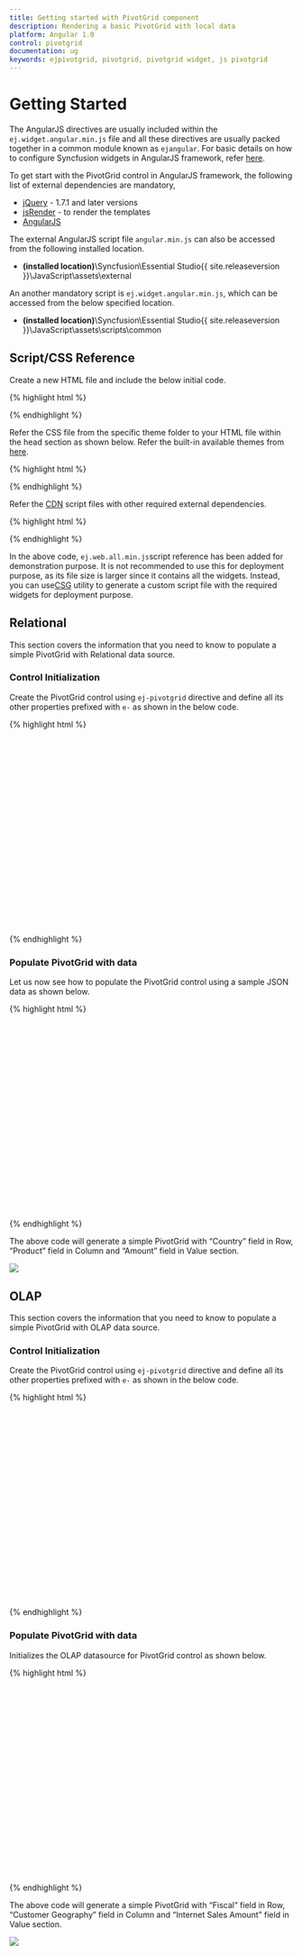 ```yaml
---
title: Getting started with PivotGrid component	
description: Rendering a basic PivotGrid with local data
platform: Angular 1.0
control: pivotgrid
documentation: ug
keywords: ejpivotgrid, pivotgrid, pivotgrid widget, js pivotgrid 
---
```


# Getting Started

The AngularJS directives are usually included within the `ej.widget.angular.min.js` file and all these directives are usually packed together in a common module known as `ejangular`. For basic details on how to configure Syncfusion widgets in AngularJS framework, refer [here](https://help.syncfusion.com/js/angularjs).

To get start with the PivotGrid control in AngularJS framework, the following list of external dependencies are mandatory, 

* [jQuery](http://jquery.com) - 1.7.1 and later versions
* [jsRender](https://github.com/borismoore/jsrender) - to render the templates
* [AngularJS](https://angularjs.org/)

The external AngularJS script file `angular.min.js` can also be accessed from the following installed location.

* **(installed location)**\Syncfusion\Essential Studio\{{ site.releaseversion }}\JavaScript\assets\external

An another mandatory script is `ej.widget.angular.min.js`, which can be accessed from the below specified location.

* **(installed location)**\Syncfusion\Essential Studio\{{ site.releaseversion }}\JavaScript\assets\scripts\common

## Script/CSS Reference

Create a new HTML file and include the below initial code.

{% highlight html %}

<!DOCTYPE html>
<html lang="en" xmlns="http://www.w3.org/1999/xhtml">
    <head>
        <meta charset="utf-8" />
        <title> </title>
    </head>
    <body>
    </body>
</html>

{% endhighlight %}

Refer the CSS file from the specific theme folder to your HTML file within the head section as shown below. Refer the built-in available themes from [here](https://help.syncfusion.com/js/theming-in-essential-javascript-components).

{% highlight html %}

<head>
    <meta charset="utf-8" />
    <title>Getting Started - PivotGrid</title>
    <link href="http://cdn.syncfusion.com/{{ site.releaseversion }}/js/web/flat-azure/ej.web.all.min.css" rel="stylesheet" />
</head>

{% endhighlight %}

Refer the [CDN](https://help.syncfusion.com/js/cdn) script files with other required external dependencies.

{% highlight html %}

<head>
    <meta charset="utf-8" />
    <title>Getting Started - PivotGrid</title>
    <link href="http://cdn.syncfusion.com/{{ site.releaseversion }}/js/web/flat-azure/ej.web.all.min.css" rel="stylesheet" />
    <script src="http://cdn.syncfusion.com/js/assets/external/jquery-3.0.0.min.js"></script>
    <script src="http://cdn.syncfusion.com/js/assets/external/jsrender.min.js"></script>
    <script src="http://cdn.syncfusion.com/js/assets/external/angular.min.js"></script>
    <script src="http://cdn.syncfusion.com/{{ site.releaseversion }}/js/web/ej.web.all.min.js"></script>
    <script src="http://cdn.syncfusion.com/{{ site.releaseversion }}/js/common/ej.widget.angular.min.js"></script>
</head>

{% endhighlight %}

In the above code, `ej.web.all.min.js`script reference has been added for demonstration purpose. It is not recommended to use this for deployment purpose, as its file size is larger since it contains all the widgets. Instead, you can use[CSG](http://csg.syncfusion.com/# "") utility to generate a custom script file with the required widgets for deployment purpose.

## Relational

This section covers the information that you need to know to populate a simple PivotGrid with Relational data source.

### Control Initialization

Create the PivotGrid control using `ej-pivotgrid` directive and define all its other properties prefixed with `e-` as shown in the below code.

{% highlight html %}

<html xmlns="http://www.w3.org/1999/xhtml" ng-app="PivotGridApp">

<body>
    <div ng-controller="PivotGridCtrl">
        <div id="PivotGrid1" ej-pivotgrid e-datasource="datasource" e-isResponsive="isResponsive" style="height: 350px; width: 100%; float: left; overflow: auto" />
    </div>
</body>

</html>

{% endhighlight %}

### Populate PivotGrid with data

Let us now see how to populate the PivotGrid control using a sample JSON data as shown below.

{% highlight html %}

<html xmlns="http://www.w3.org/1999/xhtml" ng-app="PivotGridApp">
<head> <!-- Dependency file references --> </head>
<body>
    <div ng-controller="PivotGridCtrl">
        <div id="PivotGrid1" ej-pivotgrid e-datasource="datasource" e-isResponsive="isResponsive" style="height: 350px; width: 100%; float: left; overflow: auto" />
    </div>
<script>
    var pivot_dataset = [
            { Amount: 100, Country: "Canada", Date: "FY 2005", Product: "Bike", Quantity: 2, State: "Alberta" },
            { Amount: 200, Country: "Canada", Date: "FY 2006", Product: "Van", Quantity: 3, State: "British Columbia" },
            { Amount: 300, Country: "Canada", Date: "FY 2007", Product: "Car", Quantity: 4, State: "Brunswick" },
            { Amount: 150, Country: "Canada", Date: "FY 2008", Product: "Bike", Quantity: 3, State: "Manitoba" },
            { Amount: 200, Country: "Canada", Date: "FY 2006", Product: "Car", Quantity: 4, State: "Ontario" },
            { Amount: 100, Country: "Canada", Date: "FY 2007", Product: "Van", Quantity: 1, State: "Quebec" },
            { Amount: 200, Country: "France", Date: "FY 2005", Product: "Bike", Quantity: 2, State: "Charente-Maritime" },
            { Amount: 250, Country: "France", Date: "FY 2006", Product: "Van", Quantity: 4, State: "Essonne" },
            { Amount: 300, Country: "France", Date: "FY 2007", Product: "Car", Quantity: 3, State: "Garonne (Haute)" },
            { Amount: 150, Country: "France", Date: "FY 2008", Product: "Van", Quantity: 2, State: "Gers" },
            { Amount: 200, Country: "Germany", Date: "FY 2006", Product: "Van", Quantity: 3, State: "Bayern" },
            { Amount: 250, Country: "Germany", Date: "FY 2007", Product: "Car", Quantity: 3, State: "Brandenburg" },
            { Amount: 150, Country: "Germany", Date: "FY 2008", Product: "Car", Quantity: 4, State: "Hamburg" },
            { Amount: 200, Country: "Germany", Date: "FY 2008", Product: "Bike", Quantity: 4, State: "Hessen" },
            { Amount: 150, Country: "Germany", Date: "FY 2007", Product: "Van", Quantity: 3, State: "Nordrhein-Westfalen" },
            { Amount: 100, Country: "Germany", Date: "FY 2005", Product: "Bike", Quantity: 2, State: "Saarland" },
            { Amount: 150, Country: "United Kingdom", Date: "FY 2008", Product: "Bike", Quantity: 5, State: "England" },
            { Amount: 250, Country: "United States", Date: "FY 2007", Product: "Car", Quantity: 4, State: "Alabama" },
            { Amount: 200, Country: "United States", Date: "FY 2005", Product: "Van", Quantity: 4, State: "California" },
            { Amount: 100, Country: "United States", Date: "FY 2006", Product: "Bike", Quantity: 2, State: "Colorado" },
            { Amount: 150, Country: "United States", Date: "FY 2008", Product: "Car", Quantity: 3, State: "New Mexico" },
            { Amount: 200, Country: "United States", Date: "FY 2005", Product: "Bike", Quantity: 4, State: "New York" },
            { Amount: 250, Country: "United States", Date: "FY 2008", Product: "Car", Quantity: 3, State: "North Carolina" },
            { Amount: 300, Country: "United States", Date: "FY 2007", Product: "Van", Quantity: 4, State: "South Carolina" }
    ];
    var dataSource = {
            data: pivot_dataset,
            rows: [
                {
                    fieldName: "Country",
                    fieldCaption: "Country"
                }
            ],
            columns: [
                {
                    fieldName: "Product",
                    fieldCaption: "Product"
                }
            ],
            values: [
                {
                    fieldName: "Amount",
                    fieldCaption: "Amount"
                }
            ]
        };
 
    angular.module("PivotGridApp",["ejangular"]).controller('PivotGridCtrl', function ($scope) 
    {
        $scope.isResponsive = true;
        $scope.datasource = dataSource;
    });
</script>
</body>

</html>

{% endhighlight %}

The above code will generate a simple PivotGrid with “Country” field in Row, “Product” field in Column and “Amount” field in Value section.

![](getting-started_images/purejs.png)

## OLAP

This section covers the information that you need to know to populate a simple PivotGrid with OLAP data source.

### Control Initialization

Create the PivotGrid control using `ej-pivotgrid` directive and define all its other properties prefixed with `e-` as shown in the below code.

{% highlight html %}

<html xmlns="http://www.w3.org/1999/xhtml" ng-app="PivotGridApp">

<body>
    <div ng-controller="PivotGridCtrl">
        <div id="PivotGrid1" ej-pivotgrid e-datasource="datasource" e-isResponsive="isResponsive" style="height: 350px; width: 100%; float: left; overflow: auto" />
    </div>
</body>

</html>

{% endhighlight %}

### Populate PivotGrid with data

Initializes the OLAP datasource for PivotGrid control as shown below.

{% highlight html %}

<html xmlns="http://www.w3.org/1999/xhtml" ng-app="PivotGridApp">
<head> <!-- Dependency file references --> </head>
<body>
    <div ng-controller="PivotGridCtrl">
        <div id="PivotGrid1" ej-pivotgrid e-datasource="datasource" e-isResponsive="isResponsive" style="height: 350px; width: 100%; float: left; overflow: auto" />
    </div>
<script>
    angular.module("PivotGridApp",["ejangular"]).controller('PivotGridOlapCtrl', function ($scope) {
        $scope.dataSource = {
            data: "http://bi.syncfusion.com/olap/msmdpump.dll", //data
            catalog: "Adventure Works DW 2008 SE",
            cube: "Adventure Works",
            rows: [
                {
                    fieldName: "[Date].[Fiscal]"
                }
            ],
            columns: [
                {
                    fieldName: "[Customer].[Customer Geography]"
                }
            ],
            values: [
                {
                    measures: [
                        {
                            fieldName: "[Measures].[Internet Sales Amount]"
                        }
                    ],
                    axis: "columns"
                }
            ]
        };
        $scope.isResponsive = true;
        $scope.datasource = $scope.dataSource;
    })

</script>
</body>

</html>

{% endhighlight %}

The above code will generate a simple PivotGrid with “Fiscal” field in Row, “Customer Geography” field in Column and “Internet Sales Amount” field in Value section.

![](getting-started_images/Olap.png)